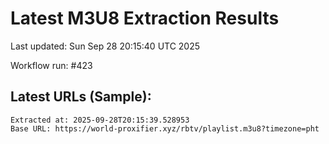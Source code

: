 # Latest M3U8 Extraction Results

Last updated: Sun Sep 28 20:15:40 UTC 2025

Workflow run: #423

## Latest URLs (Sample):
```
Extracted at: 2025-09-28T20:15:39.528953
Base URL: https://world-proxifier.xyz/rbtv/playlist.m3u8?timezone=pht

```
